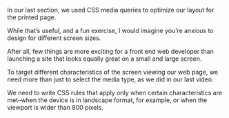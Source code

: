In our last section, we used CSS media queries to optimize our layout for the printed page. 

While that’s useful, and a fun exercise, I would imagine you’re anxious to design for different screen sizes. 

After all, few things are more exciting for a front end web developer than launching a site that looks equally great on a small and large screen. 

To target different characteristics of the screen viewing our web page, we need more than just to select the media type, as we did in our last video. 

We need to write CSS rules that apply only when certain characteristics are met–when the device is in landscape format, for example, or when the viewport is wider than 800 pixels.